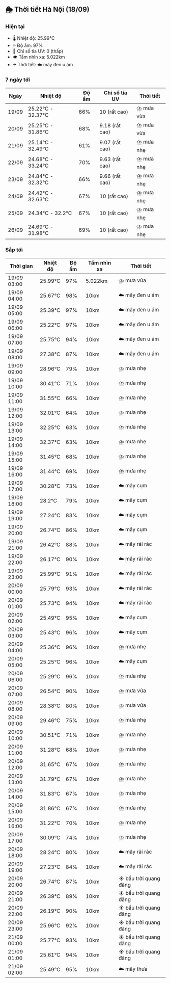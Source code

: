 ## 🌦️ Thời tiết Hà Nội (18/09)

### Hiện tại

- 🌡️ Nhiệt độ: 25.99℃
- 💦 Độ ẩm: 97%
- 🌟 Chỉ số tia UV: 0 (thấp)
- 👁️ Tầm nhìn xa: 5.022km
- ☂️ Thời tiết: ☁️ mây đen u ám

### 7 ngày tới

| Ngày | Nhiệt độ | Độ ẩm | Chỉ số tia UV | Thời tiết |
| --- | --- | --- | --- | --- |
| 19/09 | 25.22℃ - 32.37℃ | 66% | 10 (rất cao) | ⛈️ mưa vừa |
| 20/09 | 25.25℃ - 31.86℃ | 68% | 9.18 (rất cao) | ⛈️ mưa vừa |
| 21/09 | 25.14℃ - 32.49℃ | 61% | 9.07 (rất cao) | ⛈️ mưa nhẹ |
| 22/09 | 24.68℃ - 33.24℃ | 70% | 9.63 (rất cao) | ⛈️ mưa nhẹ |
| 23/09 | 24.84℃ - 32.32℃ | 66% | 9.66 (rất cao) | ⛈️ mưa nhẹ |
| 24/09 | 24.42℃ - 32.63℃ | 67% | 10 (rất cao) | ⛈️ mưa nhẹ |
| 25/09 | 24.34℃ - 32.2℃ | 67% | 10 (rất cao) | ⛈️ mưa nhẹ |
| 26/09 | 24.69℃ - 31.98℃ | 69% | 10 (rất cao) | ⛈️ mưa nhẹ |

### Sắp tới

| Thời gian | Nhiệt độ | Độ ẩm | Tầm nhìn xa | Thời tiết |
| --- | --- | --- | --- | --- |
| 19/09 03:00 | 25.99℃ | 97% | 5.022km | ⛈️ mưa vừa |
| 19/09 04:00 | 25.67℃ | 98% | 10km | ☁️ mây đen u ám |
| 19/09 05:00 | 25.39℃ | 97% | 10km | ☁️ mây đen u ám |
| 19/09 06:00 | 25.22℃ | 97% | 10km | ☁️ mây đen u ám |
| 19/09 07:00 | 25.75℃ | 94% | 10km | ☁️ mây đen u ám |
| 19/09 08:00 | 27.38℃ | 87% | 10km | ☁️ mây đen u ám |
| 19/09 09:00 | 28.96℃ | 79% | 10km | ⛈️ mưa nhẹ |
| 19/09 10:00 | 30.41℃ | 71% | 10km | ⛈️ mưa nhẹ |
| 19/09 11:00 | 31.55℃ | 66% | 10km | ⛈️ mưa nhẹ |
| 19/09 12:00 | 32.01℃ | 64% | 10km | ⛈️ mưa nhẹ |
| 19/09 13:00 | 32.25℃ | 63% | 10km | ⛈️ mưa nhẹ |
| 19/09 14:00 | 32.37℃ | 63% | 10km | ⛈️ mưa nhẹ |
| 19/09 15:00 | 31.45℃ | 68% | 10km | ⛈️ mưa nhẹ |
| 19/09 16:00 | 31.44℃ | 69% | 10km | ⛈️ mưa nhẹ |
| 19/09 17:00 | 30.28℃ | 73% | 10km | ☁️ mây cụm |
| 19/09 18:00 | 28.2℃ | 79% | 10km | ☁️ mây cụm |
| 19/09 19:00 | 27.24℃ | 83% | 10km | ☁️ mây cụm |
| 19/09 20:00 | 26.74℃ | 86% | 10km | ☁️ mây cụm |
| 19/09 21:00 | 26.42℃ | 88% | 10km | ☁️ mây rải rác |
| 19/09 22:00 | 26.17℃ | 90% | 10km | ☁️ mây rải rác |
| 19/09 23:00 | 25.99℃ | 91% | 10km | ☁️ mây rải rác |
| 20/09 00:00 | 25.79℃ | 93% | 10km | ☁️ mây rải rác |
| 20/09 01:00 | 25.73℃ | 94% | 10km | ☁️ mây rải rác |
| 20/09 02:00 | 25.49℃ | 95% | 10km | ☁️ mây cụm |
| 20/09 03:00 | 25.43℃ | 96% | 10km | ☁️ mây cụm |
| 20/09 04:00 | 25.36℃ | 96% | 10km | ⛈️ mưa nhẹ |
| 20/09 05:00 | 25.25℃ | 96% | 10km | ☁️ mây cụm |
| 20/09 06:00 | 25.29℃ | 96% | 10km | ⛈️ mưa nhẹ |
| 20/09 07:00 | 26.54℃ | 90% | 10km | ⛈️ mưa vừa |
| 20/09 08:00 | 28.38℃ | 80% | 10km | ⛈️ mưa vừa |
| 20/09 09:00 | 29.46℃ | 75% | 10km | ⛈️ mưa nhẹ |
| 20/09 10:00 | 30.51℃ | 71% | 10km | ⛈️ mưa nhẹ |
| 20/09 11:00 | 31.28℃ | 68% | 10km | ⛈️ mưa nhẹ |
| 20/09 12:00 | 31.65℃ | 67% | 10km | ⛈️ mưa nhẹ |
| 20/09 13:00 | 31.79℃ | 67% | 10km | ⛈️ mưa nhẹ |
| 20/09 14:00 | 31.83℃ | 67% | 10km | ⛈️ mưa nhẹ |
| 20/09 15:00 | 31.86℃ | 67% | 10km | ⛈️ mưa nhẹ |
| 20/09 16:00 | 31.22℃ | 70% | 10km | ⛈️ mưa nhẹ |
| 20/09 17:00 | 30.09℃ | 74% | 10km | ⛈️ mưa nhẹ |
| 20/09 18:00 | 28.24℃ | 80% | 10km | ☁️ mây rải rác |
| 20/09 19:00 | 27.23℃ | 84% | 10km | ☁️ mây rải rác |
| 20/09 20:00 | 26.74℃ | 87% | 10km | ☀️ bầu trời quang đãng |
| 20/09 21:00 | 26.39℃ | 89% | 10km | ☀️ bầu trời quang đãng |
| 20/09 22:00 | 26.19℃ | 90% | 10km | ☀️ bầu trời quang đãng |
| 20/09 23:00 | 25.96℃ | 92% | 10km | ☀️ bầu trời quang đãng |
| 21/09 00:00 | 25.77℃ | 93% | 10km | ☀️ bầu trời quang đãng |
| 21/09 01:00 | 25.61℃ | 94% | 10km | ☀️ bầu trời quang đãng |
| 21/09 02:00 | 25.49℃ | 95% | 10km | ☁️ mây thưa |
